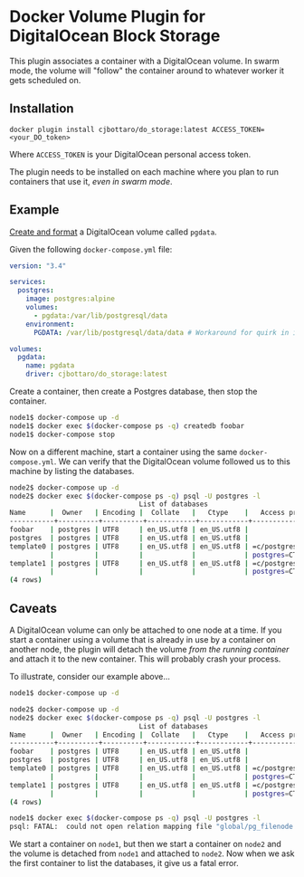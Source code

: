 # Docker Volume Plugin for DigitalOcean Block Storage

This plugin associates a container with a DigitalOcean volume. In swarm mode,
the volume will "follow" the container around to whatever worker it gets
scheduled on.

## Installation

```
docker plugin install cjbottaro/do_storage:latest ACCESS_TOKEN=<your_DO_token>
```

Where `ACCESS_TOKEN` is your DigitalOcean personal access token.

The plugin needs to be installed on each machine where you plan to run
containers that use it, _even in swarm mode_.

## Example

[Create and format](https://www.digitalocean.com/community/tutorials/how-to-use-block-storage-on-digitalocean#creating-and-attaching-volumes) a DigitalOcean volume called `pgdata`.

Given the following `docker-compose.yml` file:
```yaml
version: "3.4"

services:
  postgres:
    image: postgres:alpine
    volumes:
      - pgdata:/var/lib/postgresql/data
    environment:
      PGDATA: /var/lib/postgresql/data/data # Workaround for quirk in image.

volumes:
  pgdata:
    name: pgdata
    driver: cjbottaro/do_storage:latest
```

Create a container, then create a Postgres database, then stop the container.
```sh
node1$ docker-compose up -d
node1$ docker exec $(docker-compose ps -q) createdb foobar
node1$ docker-compose stop
```

Now on a different machine, start a container using the same `docker-compose.yml`.
We can verify that the DigitalOcean volume followed us to this machine by listing
the databases.
```sh
node2$ docker-compose up -d
node2$ docker exec $(docker-compose ps -q) psql -U postgres -l
                                List of databases
Name      |  Owner   | Encoding |  Collate   |   Ctype    |   Access privileges
-----------+----------+----------+------------+------------+-----------------------
foobar    | postgres | UTF8     | en_US.utf8 | en_US.utf8 |
postgres  | postgres | UTF8     | en_US.utf8 | en_US.utf8 |
template0 | postgres | UTF8     | en_US.utf8 | en_US.utf8 | =c/postgres          +
          |          |          |            |            | postgres=CTc/postgres
template1 | postgres | UTF8     | en_US.utf8 | en_US.utf8 | =c/postgres          +
          |          |          |            |            | postgres=CTc/postgres
(4 rows)
```

## Caveats

A DigitalOcean volume can only be attached to one node at a time. If you start
a container using a volume that is already in use by a container on another node,
the plugin will detach the volume _from the running container_ and attach it to the
new container. This will probably crash your process.

To illustrate, consider our example above...

```sh
node1$ docker-compose up -d

node2$ docker-compose up -d
node2$ docker exec $(docker-compose ps -q) psql -U postgres -l
                                List of databases
Name      |  Owner   | Encoding |  Collate   |   Ctype    |   Access privileges
-----------+----------+----------+------------+------------+-----------------------
foobar    | postgres | UTF8     | en_US.utf8 | en_US.utf8 |
postgres  | postgres | UTF8     | en_US.utf8 | en_US.utf8 |
template0 | postgres | UTF8     | en_US.utf8 | en_US.utf8 | =c/postgres          +
          |          |          |            |            | postgres=CTc/postgres
template1 | postgres | UTF8     | en_US.utf8 | en_US.utf8 | =c/postgres          +
          |          |          |            |            | postgres=CTc/postgres
(4 rows)

node1$ docker exec $(docker-compose ps -q) psql -U postgres -l
psql: FATAL:  could not open relation mapping file "global/pg_filenode.map": No such file or directory
```

We start a container on `node1`, but then we start a container on `node2` and the
volume is detached from `node1` and attached to `node2`. Now when we ask the first
container to list the databases, it give us a fatal error.
